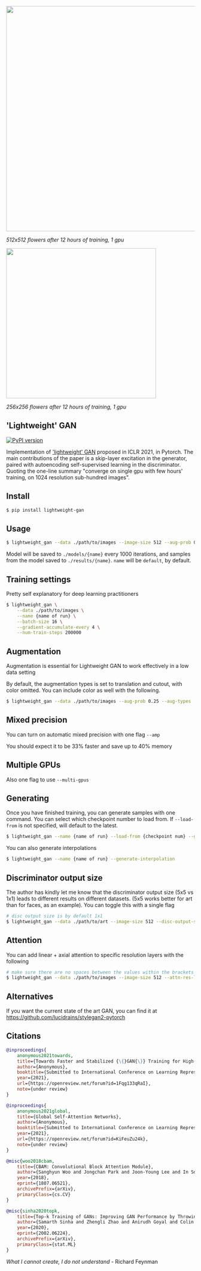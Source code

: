 <img src="./sample-512.jpg" width="600px"></img>

*512x512 flowers after 12 hours of training, 1 gpu*

<img src="./sample-256.jpg" width="400px"></img>

*256x256 flowers after 12 hours of training, 1 gpu*

## 'Lightweight' GAN

[![PyPI version](https://badge.fury.io/py/lightweight-gan.svg)](https://badge.fury.io/py/lightweight-gan)

Implementation of <a href="https://openreview.net/forum?id=1Fqg133qRaI">'lightweight' GAN</a> proposed in ICLR 2021, in Pytorch. The main contributions of the paper is a skip-layer excitation in the generator, paired with autoencoding self-supervised learning in the discriminator. Quoting the one-line summary "converge on single gpu with few hours' training, on 1024 resolution sub-hundred images".

## Install

```bash
$ pip install lightweight-gan
```

## Usage

```bash
$ lightweight_gan --data ./path/to/images --image-size 512 --aug-prob 0.25
```

Model will be saved to `./models/{name}` every 1000 iterations, and samples from the model saved to `./results/{name}`. `name` will be `default`, by default.

## Training settings

Pretty self explanatory for deep learning practitioners

```bash
$ lightweight_gan \
    --data ./path/to/images \
    --name {name of run} \
    --batch-size 16 \
    --gradient-accumulate-every 4 \
    --num-train-steps 200000
```

## Augmentation

Augmentation is essential for Lightweight GAN to work effectively in a low data setting

By default, the augmentation types is set to translation and cutout, with color omitted. You can include color as well with the following.

```bash
$ lightweight_gan --data ./path/to/images --aug-prob 0.25 --aug-types [translation,cutout,color]
```

## Mixed precision

You can turn on automatic mixed precision with one flag `--amp`

You should expect it to be 33% faster and save up to 40% memory

## Multiple GPUs

Also one flag to use `--multi-gpus`

## Generating

Once you have finished training, you can generate samples with one command. You can select which checkpoint number to load from. If `--load-from` is not specified, will default to the latest.

```bash
$ lightweight_gan --name {name of run} --load-from {checkpoint num} --generate
```

You can also generate interpolations

```bash
$ lightweight_gan --name {name of run} --generate-interpolation
```

## Discriminator output size

The author has kindly let me know that the discriminator output size (5x5 vs 1x1) leads to different results on different datasets. (5x5 works better for art than for faces, as an example). You can toggle this with a single flag

```bash
# disc output size is by default 1x1
$ lightweight_gan --data ./path/to/art --image-size 512 --disc-output-size 5
```

## Attention

You can add linear + axial attention to specific resolution layers with the following

```bash
# make sure there are no spaces between the values within the brackets []
$ lightweight_gan --data ./path/to/images --image-size 512 --attn-res-layers [32,64] --aug-prob 0.25
```

## Alternatives

If you want the current state of the art GAN, you can find it at https://github.com/lucidrains/stylegan2-pytorch

## Citations

```bibtex
@inproceedings{
    anonymous2021towards,
    title={Towards Faster and Stabilized {\{}GAN{\}} Training for High-fidelity Few-shot Image Synthesis},
    author={Anonymous},
    booktitle={Submitted to International Conference on Learning Representations},
    year={2021},
    url={https://openreview.net/forum?id=1Fqg133qRaI},
    note={under review}
}
```

```bibtex
@inproceedings{
    anonymous2021global,
    title={Global Self-Attention Networks},
    author={Anonymous},
    booktitle={Submitted to International Conference on Learning Representations},
    year={2021},
    url={https://openreview.net/forum?id=KiFeuZu24k},
    note={under review}
}
```

```bibtex
@misc{woo2018cbam,
    title={CBAM: Convolutional Block Attention Module}, 
    author={Sanghyun Woo and Jongchan Park and Joon-Young Lee and In So Kweon},
    year={2018},
    eprint={1807.06521},
    archivePrefix={arXiv},
    primaryClass={cs.CV}
}
```

```bibtex
@misc{sinha2020topk,
    title={Top-k Training of GANs: Improving GAN Performance by Throwing Away Bad Samples},
    author={Samarth Sinha and Zhengli Zhao and Anirudh Goyal and Colin Raffel and Augustus Odena},
    year={2020},
    eprint={2002.06224},
    archivePrefix={arXiv},
    primaryClass={stat.ML}
}
```

*What I cannot create, I do not understand* - Richard Feynman
